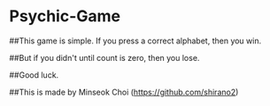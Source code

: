 # Psychic-Game


##This game is simple. If you press a correct alphabet, then you win.


##But if you didn't until count is zero, then you lose.


##Good luck.


##This is made by Minseok Choi (https://github.com/shirano2)